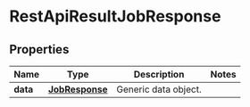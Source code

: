 
# RestApiResultJobResponse

## Properties
Name | Type | Description | Notes
------------ | ------------- | ------------- | -------------
**data** | [**JobResponse**](JobResponse.md) | Generic data object. | 



